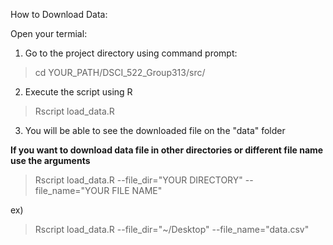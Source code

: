 How to Download Data:

Open your termial:

1. Go to the project directory using command prompt:

>  cd YOUR_PATH/DSCI_522_Group313/src/


2. Execute the script using R

> Rscript load_data.R


3. You will be able to see the downloaded file on the "data" folder

**If you want to download data file in other directories or different file name use the arguments**

> Rscript load_data.R --file_dir="YOUR DIRECTORY" --file_name="YOUR FILE NAME"

ex) 
> Rscript load_data.R --file_dir="~/Desktop" --file_name="data.csv"
